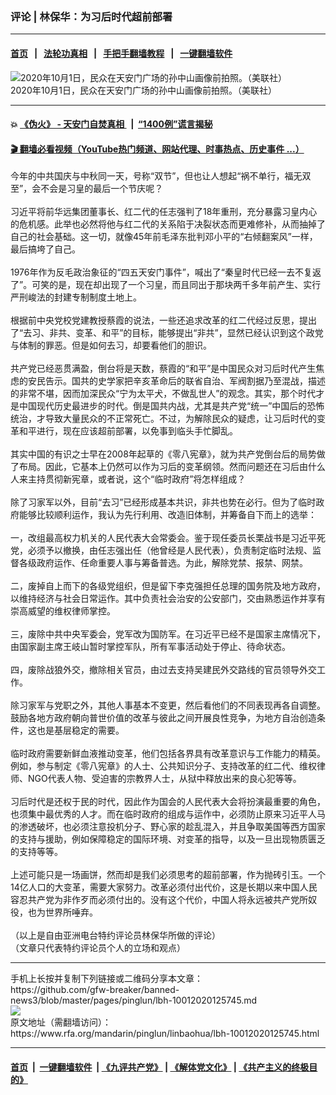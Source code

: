 ### 评论 | 林保华：为习后时代超前部署
------------------------

#### [首页](https://github.com/gfw-breaker/banned-news3/blob/master/README.md) &nbsp;&nbsp;|&nbsp;&nbsp; [法轮功真相](https://github.com/begood0513/basic/blob/master/README.md)  &nbsp;&nbsp;|&nbsp;&nbsp; [手把手翻墙教程](https://github.com/gfw-breaker/guides/wiki)  &nbsp;&nbsp;|&nbsp;&nbsp; [一键翻墙软件](https://github.com/gfw-breaker/nogfw/blob/master/README.md)  



<div id="headerimg">
 <img alt="2020年10月1日，民众在天安门广场的孙中山画像前拍照。（美联社）" src="https://www.rfa.org/mandarin/pinglun/linbaohua/lbh-10012020125745.html/AP_20275264805816.jpg/@@images/df329a3c-741e-4266-a92e-e98ce16e69e1.jpeg" title="2020年10月1日，民众在天安门广场的孙中山画像前拍照。（美联社）"/>
 <div id="headerimgcontents">
  <div id="headerimgcaption">
   <span>
    2020年10月1日，民众在天安门广场的孙中山画像前拍照。（美联社）
   </span>
   <!-- zoomattribute -->
  </div>
  <!-- headerimgcaption -->
 </div>
 <!-- headerimagecontents -->
</div>

<hr/>


#### 💥 [《伪火》 - 天安门自焚真相 ](http://158.247.195.190:10000/videos/blog/weihuo.html)&nbsp; |&nbsp; [“1400例”谎言揭秘  ](http://158.247.195.190:10000/videos/blog/jiexi1400.html)

#### [ 🎬  翻墙必看视频（YouTube热门频道、网站代理、时事热点、历史事件 ...）](https://github.com/gfw-breaker/links/blob/master/banned.md)

<div id="storytext">
 <div>
  <div class="slot_header">
  </div>
 </div>
 <p>
  今年的中共国庆与中秋同一天，号称“双节”，但也让人想起“祸不单行，福无双至”，会不会是习皇的最后一个节庆呢？
  <br/>
  <br/>
  习近平将前华远集团董事长、红二代的任志强判了18年重刑，充分暴露习皇内心的危机感。此举也必然将他与红二代的关系陷于决裂状态而更难修补，从而抽掉了自己的社会基础。这一切，就像45年前毛泽东批判邓小平的“右倾翻案风”一样，最后搞垮了自己。
  <br/>
  <br/>
  1976年作为反毛政治象征的“四五天安门事件”，喊出了“秦皇时代已经一去不复返了”。可笑的是，现在却出现了一个习皇，而且同出于那块两千多年前产生、实行严刑峻法的封建专制制度土地上。
  <br/>
  <br/>
  根据前中央党校党建教授蔡霞的说法，一些还追求改革的红二代经过反思，提出了“去习、非共、变革、和平”的目标，能够提出“非共”，显然已经认识到这个政党与体制的罪恶。但是如何去习，却要看他们的胆识。
  <br/>
  <br/>
  共产党已经恶贯满盈，倒台将是天数，蔡霞的“和平”是中国民众对习后时代产生焦虑的安民告示。国共的史学家把辛亥革命后的联省自治、军阀割据乃至混战，描述的非常不堪，因而加深民众“宁为太平犬，不做乱世人”的观念。其实，那个时代才是中国现代历史最进步的时代。倒是国共内战，尤其是共产党“统一”中国后的恐怖统治，才导致大量民众的不正常死亡。不过，为解除民众的疑虑，让习后时代的变革和平进行，现在应该超前部署，以免事到临头手忙脚乱。
  <br/>
  <br/>
  其实中国的有识之士早在2008年起草的《零八宪章》，就为共产党倒台后的局势做了布局。因此，它基本上仍然可以作为习后的变革纲领。然而问题还在习后由什么人来主持贯彻新宪章，或者说，这个“临时政府”将怎样组成？
  <br/>
  <br/>
  除了习家军以外，目前“去习”已经形成基本共识，非共也势在必行。但为了临时政府能够比较顺利运作，我认为先行利用、改造旧体制，并筹备自下而上的选举：
  <br/>
  <br/>
  一，改组最高权力机关的人民代表大会常委会。鉴于现任委员长栗战书是习近平死党，必须予以撤换，由任志强出任（他曾经是人民代表），负责制定临时法规、监督各级政府运作、任命重要人事与筹备普选。为此，解除党禁、报禁、网禁。
  <br/>
  <br/>
  二，废掉自上而下的各级党组织，但是留下李克强担任总理的国务院及地方政府，以维持经济与社会日常运作。其中负责社会治安的公安部门，交由熟悉运作并享有崇高威望的维权律师掌控。
  <br/>
  <br/>
  三，废除中共中央军委会，党军改为国防军。在习近平已经不是国家主席情况下，由国家副主席王岐山暂时掌控军队，所有军事活动处于停止、待命状态。
  <br/>
  <br/>
  四，废除战狼外交，撤除相关官员，由过去支持吴建民外交路线的官员领导外交工作。
  <br/>
  <br/>
  除习家军与党职之外，其他人事基本不变更，然后看他们的不同表现再各自调整。鼓励各地方政府朝向普世价值的改革与彼此之间开展良性竞争，为地方自治创造条件，这也是基层稳定的需要。
  <br/>
  <br/>
  临时政府需要新鲜血液推动变革，他们包括各界具有改革意识与工作能力的精英。例如，参与制定《零八宪章》的人士、公共知识分子、支持改革的红二代、维权律师、NGO代表人物、受迫害的宗教界人士，从狱中释放出来的良心犯等等。
  <br/>
  <br/>
  习后时代是还权于民的时代，因此作为国会的人民代表大会将扮演最重要的角色，也须集中最优秀的人才。而在临时政府的组成与运作中，必须防止原来习近平人马的渗透破坏，也必须注意投机分子、野心家的趁乱混入，并且争取美国等西方国家的支持与援助，例如保障稳定的国际环境、对变革的指导，以及一旦出现物质匮乏的支持等等。
  <br/>
  <br/>
  上述可能只是一场画饼，然而却是我们必须思考的超前部署，作为抛砖引玉。一个14亿人口的大变革，需要大家努力。改革必须付出代价，这是长期以来中国人民容忍共产党为非作歹而必须付出的。没有这个代价，中国人将永远被共产党所奴役，也为世界所唾弃。
  <br/>
  <br/>
  （以上是自由亚洲电台特约评论员林保华所做的评论）
  <br/>
  （文章只代表特约评论员个人的立场和观点）
 </p>
</div>

<hr/>
手机上长按并复制下列链接或二维码分享本文章：<br/>
https://github.com/gfw-breaker/banned-news3/blob/master/pages/pinglun/lbh-10012020125745.md <br/>
<a href='https://github.com/gfw-breaker/banned-news3/blob/master/pages/pinglun/lbh-10012020125745.md'><img src='https://github.com/gfw-breaker/banned-news3/blob/master/pages/pinglun/lbh-10012020125745.md.png'/></a> <br/>
原文地址（需翻墙访问）：https://www.rfa.org/mandarin/pinglun/linbaohua/lbh-10012020125745.html


------------------------
#### [首页](https://github.com/gfw-breaker/banned-news3/blob/master/README.md) &nbsp;|&nbsp; [一键翻墙软件](https://github.com/gfw-breaker/nogfw/blob/master/README.md) &nbsp;| [《九评共产党》](https://github.com/gfw-breaker/9ping.md/blob/master/README.md#九评之一评共产党是什么) | [《解体党文化》](https://github.com/gfw-breaker/jtdwh.md/blob/master/README.md) | [《共产主义的终极目的》](https://github.com/gfw-breaker/gczydzjmd.md/blob/master/README.md)


<img src='http://gfw-breaker.win/banned-news3/pages/pinglun/lbh-10012020125745.md' width='0px' height='0px'/>